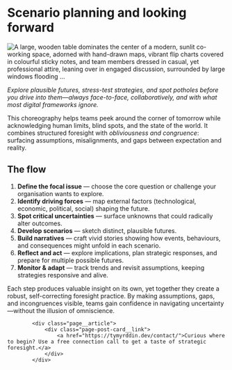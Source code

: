 # Scenario planning and looking forward

![A large, wooden table dominates the center of a modern, sunlit co-working space, adorned with hand-drawn maps, vibrant flip charts covered in colourful sticky notes, and team members dressed in casual, yet professional attire, leaning over in engaged discussion, surrounded by large windows flooding ...](/_static/images/scenario-planning-and-foresight.png)

*Explore plausible futures, stress-test strategies, and spot potholes before you drive into them—always face-to-face, collaboratively, and with what most digital frameworks ignore.*

This choreography helps teams peek around the corner of tomorrow while acknowledging human limits, 
blind spots, and the state of the world. It combines structured foresight with *obliviousness and 
congruence*: surfacing assumptions, misalignments, and gaps between expectation and reality.

## The flow

1. **Define the focal issue** — choose the core question or challenge your organisation wants to explore.
2. **Identify driving forces** — map external factors (technological, economic, political, social) shaping the future.
3. **Spot critical uncertainties** — surface unknowns that could radically alter outcomes.
4. **Develop scenarios** — sketch distinct, plausible futures.
5. **Build narratives** — craft vivid stories showing how events, behaviours, and consequences might unfold in each scenario.
6. **Reflect and act** — explore implications, plan strategic responses, and prepare for multiple possible futures.
7. **Monitor & adapt** — track trends and revisit assumptions, keeping strategies responsive and alive.

Each step produces valuable insight on its own, yet together they create a robust, self-correcting foresight 
practice. By making assumptions, gaps, and incongruences visible, teams gain confidence in navigating 
uncertainty—without the illusion of omniscience.

```{raw} html
        <div class="page__article">
            <div class="page-post-card__link">
                <a href="https://tymyrddin.dev/contact/">Curious where to begin? Use a free connection call to get a taste of strategic foresight.</a>
            </div>
        </div>
```
